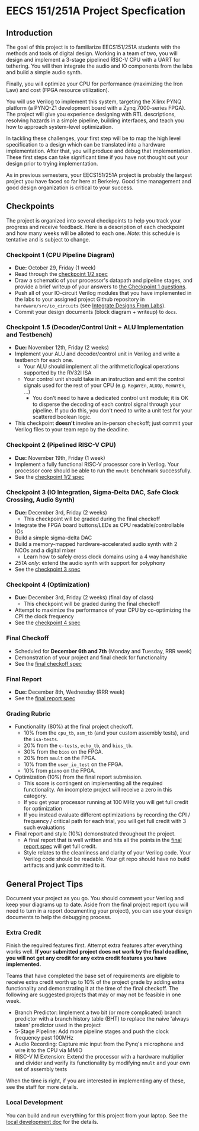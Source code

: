 # EECS 151/251A Project Specfication

## Introduction
The goal of this project is to familiarize EECS151/251A students with the methods and tools of digital design.
Working in a team of two, you will design and implement a 3-stage pipelined RISC-V CPU with a UART for tethering.
You will then integrate the audio and IO components from the labs and build a simple audio synth.
<!-- Afterwards, you will build a hardware accelerator to accelerate a small Convolutional Neural Network and do a system integration with your RISC-V CPU. -->

Finally, you will optimize your CPU for performance (maximizing the Iron Law) and cost (FPGA resource utilization).

You will use Verilog to implement this system, targeting the Xilinx PYNQ platform (a PYNQ-Z1 development board with a Zynq 7000-series FPGA).
The project will give you experience designing with RTL descriptions, resolving hazards in a simple pipeline, building interfaces, and teach you how to approach system-level optimization.

In tackling these challenges, your first step will be to map the high level specification to a design which can be translated into a hardware implementation.
After that, you will produce and debug that implementation.
These first steps can take significant time if you have not thought out your design prior to trying implementation.

As in previous semesters, your EECS151/251A project is probably the largest project you have faced so far here at Berkeley.
Good time management and good design organization is critical to your success.

## Checkpoints
The project is organized into several checkpoints to help you track your progress and receive feedback.
Here is a description of each checkpoint and how many weeks will be alloted to each one.
*Note*: this schedule is tentative and is subject to change.

### Checkpoint 1 (CPU Pipeline Diagram)
- **Due:** October 29, Friday (1 week)
- Read through the [checkpoint 1/2 spec](./checkpoint1.md)
- Draw a schematic of your processor's datapath and pipeline stages, and provide a brief writeup of your answers to [the Checkpoint 1 questions](./checkpoint1.md#checkpoint-1-questions).
- Push all of your IO-circuit Verilog modules that you have implemented in the labs to your assigned project Github repository in `hardware/src/io_circuits` (see [Integrate Designs From Labs](./checkpoint1.md#integrate-designs-from-labs)).
- Commit your design documents (block diagram + writeup) to `docs`.

### Checkpoint 1.5 (Decoder/Control Unit + ALU Implementation and Testbench)
- **Due:** November 12th, Friday (2 weeks)
- Implement your ALU and decoder/control unit in Verilog and write a testbench for each one.
  - Your ALU should implement all the arithmetic/logical operations supported by the RV32I ISA
  - Your control unit should take in an instruction and emit the control signals used for the rest of your CPU (e.g. `RegWrEn`, `ALUOp`, `MemWrEn`, ...)
    - You don't need to have a dedicated control unit module; it is OK to disperse the decoding of each control signal through your pipeline. If you do this, you don't need to write a unit test for your scattered boolean logic.
- This checkpoint **doesn't** involve an in-person checkoff; just commit your Verilog files to your team repo by the deadline.

### Checkpoint 2 (Pipelined RISC-V CPU)
- **Due:** November 19th, Friday (1 week)
- Implement a fully functional RISC-V processor core in Verilog. Your processor core should be able to run the `mmult` benchmark successfully.
- See the [checkpoint 1/2 spec](./checkpoint1.md)

### Checkpoint 3 (IO Integration, Sigma-Delta DAC, Safe Clock Crossing, Audio Synth)
- **Due:** December 3rd, Friday (2 weeks)
  - This checkpoint will be graded during the final checkoff
- Integrate the FPGA board buttons/LEDs as CPU readable/controllable IOs
- Build a simple sigma-delta DAC
- Build a memory-mapped hardware-accelerated audio synth with 2 NCOs and a digital mixer
  - Learn how to safely cross clock domains using a 4 way handshake
- *251A only*: extend the audio synth with support for polyphony
- See the [checkpoint 3 spec](./checkpoint3.md)

### Checkpoint 4 (Optimization)
- **Due:** December 3rd, Friday (2 weeks) (final day of class)
  - This checkpoint will be graded during the final checkoff
- Attempt to maximize the performance of your CPU by co-optimizing the CPI the clock frequency
- See the [checkpoint 4 spec](./checkpoint4.md)

### Final Checkoff
- Scheduled for **December 6th and 7th** (Monday and Tuesday, RRR week)
- Demonstration of your project and final check for functionality
- See the [final checkoff spec](./final_checkoff.md)

### Final Report
- **Due:** December 8th, Wednesday (RRR week)
- See the [final report spec](./final_report.md)

### Grading Rubric
- Functionality (80%) at the final project checkoff.
    - 10% from the `cpu_tb`, `asm_tb` (and your custom assembly tests), and the `isa-tests`.
    - 20% from the `c-tests`, `echo_tb`, and `bios_tb`.
    - 30% from the `bios` on the FPGA.
    - 20% from `mmult` on the FPGA.
    - 10% from the `user_io_test` on the FPGA.
    - 10% from `piano` on the FPGA.
- Optimization (10%) from the final report submission.
    - This score is contingent on implementing all the required functionality. An incomplete project will receive a zero in this category.
    - If you get your processor running at 100 MHz you will get full credit for optimization
    - If you instead evaluate different optimizations by recording the CPI / frequency / critical path for each trial, you will get full credit with 3 such evaluations
- Final report and style (10%) demonstrated throughout the project.
    - A final report that is well written and hits all the points in the [final report spec](./final_report.md) will get full credit.
    - Style relates to the cleanliness and clarity of your Verilog code. Your Verilog code should be readable. Your git repo should have no build artifacts and junk committed to it.

## General Project Tips
Document your project as you go.
You should comment your Verilog and keep your diagrams up to date.
Aside from the final project report (you will need to turn in a report documenting your project), you can use your design documents to help the debugging process.

### Extra Credit
Finish the required features first.
Attempt extra features after everything works well.
**If your submitted project does not work by the final deadline, you will not get any credit for any extra credit features you have implemented.**

Teams that have completed the base set of requirements are eligible to receive extra credit worth up to 10% of the project grade by adding extra functionality and demonstrating it at the time of the final checkoff.
The following are suggested projects that may or may not be feasible in one week.

- Branch Predictor: Implement a two bit (or more complicated) branch predictor with a branch history table (BHT) to replace the naive 'always taken' predictor used in the project
- 5-Stage Pipeline: Add more pipeline stages and push the clock frequency past 100MHz
- Audio Recording: Capture mic input from the Pynq's microphone and wire it to the CPU via MMIO
- RISC-V M Extension: Extend the processor with a hardware multiplier and divider and verify its functionality by modifying `mmult` and your own set of assembly tests

When the time is right, if you are interested in implementing any of these, see the staff for more details.

### Local Development
You can build and run everything for this project from your laptop.
See the [local development doc](./local_dev.md) for the details.
